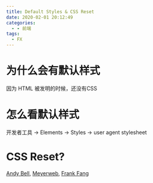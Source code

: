 ```yaml
---
title: Default Styles & CSS Reset
date: 2020-02-01 20:12:49
categories:
  - - 前端
tags:
  - FX
---
```

# 为什么会有默认样式

因为 HTML 被发明的时候，还没有CSS

# 怎么看默认样式

开发者工具 -> Elements -> Styles -> user agent stylesheet

# CSS Reset?

[Andy Bell](https://dev.to/hankchizljaw/a-modern-css-reset-6p3), [Meyerweb](https://meyerweb.com/eric/tools/css/reset/), [Frank Fang](https://gist.github.com/FrankFang/df5e57a0799823ed89a960a642b3a1e2)